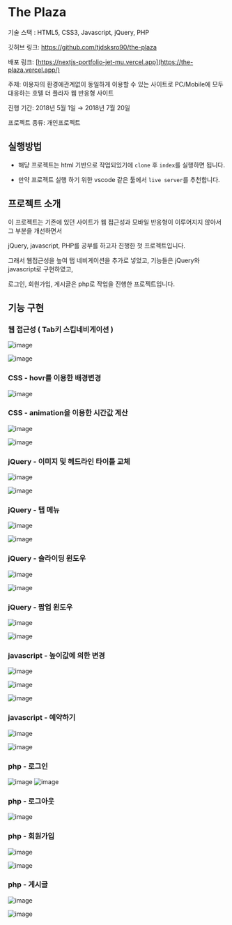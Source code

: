 # The Plaza

기술 스택 : HTML5, CSS3, Javascript, jQuery, PHP

깃허브 링크: https://github.com/tjdsksro90/the-plaza

배포 링크: [https://nextjs-portfolio-jet-mu.vercel.app](https://the-plaza.vercel.app/)

주제: 이용자의 환경에관계없이 동일하게 이용할 수 있는 사이트로 PC/Mobile에 모두 대응하는 호텔 더 플라자 웹 반응형 사이트

진행 기간: 2018년 5월 1일 → 2018년 7월 20일

프로젝트 종류: 개인프로젝트

## 실행방법

- 해당 프로젝트는 html 기반으로 작업되있기에 `clone` 후 `index`를 실행하면 됩니다.
  
- 만약 프로젝트 실행 하기 위한 vscode 같은 툴에서 `live server`를 추천합니다.
  

## 프로젝트 소개

이 프로젝트는 기존에 있던 사이트가 웹 접근성과 모바일 반응형이 이루어지지 않아서 그 부분을 개선하면서

jQuery, javascript, PHP를 공부를 하고자 진행한 첫 프로젝트입니다.

그래서 웹접근성을 높여 탭 네비게이션을 추가로 넣었고, 기능들은 jQuery와 javascript로 구현하였고,

로그인, 회원가입, 게시글은 php로 작업을 진행한 프로젝트입니다.

## 기능 구현

### 웹 접근성 ( Tab키 스킵네비게이션 )

![image](https://github.com/user-attachments/assets/14907a93-8dfb-4186-84cb-52a6258f5666)

![image](https://github.com/user-attachments/assets/0aef0780-53f4-42ac-9742-e92e0f982dc3)


### CSS - hovr를 이용한 배경변경

![image](https://github.com/user-attachments/assets/6919ffaf-b4aa-430e-96b4-62240499f851)


### CSS - animation을 이용한 시간값 계산

![image](https://github.com/user-attachments/assets/5cf607e3-f162-4f32-8142-d22eed8a5331)

![image](https://github.com/user-attachments/assets/a684b9bc-be4f-4513-8738-546d4fdabcda)


### jQuery - 이미지 및 헤드라인 타이틀 교체

![image](https://github.com/user-attachments/assets/1ea90348-f3e6-42b1-b4f6-b9b0a2bc67ca)

![image](https://github.com/user-attachments/assets/6bdd654e-3250-42bf-b0d8-83665382290e)


### jQuery - 탭 메뉴

![image](https://github.com/user-attachments/assets/93cb639d-5dd4-442f-bee0-950b03bf20a0)

![image](https://github.com/user-attachments/assets/7b13cfa7-a3b8-4c08-a1da-3a66916fb870)


### jQuery - 슬라이딩 윈도우

![image](https://github.com/user-attachments/assets/7b287d1f-fb96-49f4-b236-5ab0e003cf34)

![image](https://github.com/user-attachments/assets/6122a9cf-f887-424f-b899-eb8c20e270b2)


### jQuery - 팝업 윈도우

![image](https://github.com/user-attachments/assets/a276e4fb-1cd0-42c4-b8f7-fffd06d5fd5b)

![image](https://github.com/user-attachments/assets/6408b48a-022a-4eb7-aed0-987265c39c95)


### javascript - 높이값에 의한 변경

![image](https://github.com/user-attachments/assets/4464755c-9b87-43fe-bfa4-f6150700f9f2)

![image](https://github.com/user-attachments/assets/ce9131b6-1363-4ad5-a030-19484ffba206)

![image](https://github.com/user-attachments/assets/cc87d38d-8bd7-4557-8c6c-37d214486054)


### javascript - 예약하기

![image](https://github.com/user-attachments/assets/6848ff63-246d-4a4e-8efa-837c72f14f3a)

![image](https://github.com/user-attachments/assets/ef7a099d-7ccd-494c-b090-cd9621c9dace)


### php - 로그인

![image](https://github.com/user-attachments/assets/7ea4e7bc-87e2-4cc5-a277-ff4d0885a51d)
![image](https://github.com/user-attachments/assets/04a6fced-7e47-4bba-983f-6ca49e23bfe4)


### php - 로그아웃

![image](https://github.com/user-attachments/assets/79859f34-aa15-4e44-b051-b15fe0948bb4)


### php - 회원가입

![image](https://github.com/user-attachments/assets/70851242-9afb-419e-9708-ac949397063b)

![image](https://github.com/user-attachments/assets/8cb77c0a-9253-4766-a609-f3a6eac90fb1)


### php - 게시글

![image](https://github.com/user-attachments/assets/232b0309-7ad3-4017-953a-24e3e9ce7606)

![image](https://github.com/user-attachments/assets/2842cefb-4a55-493e-a18d-a225ebd23bb6)
